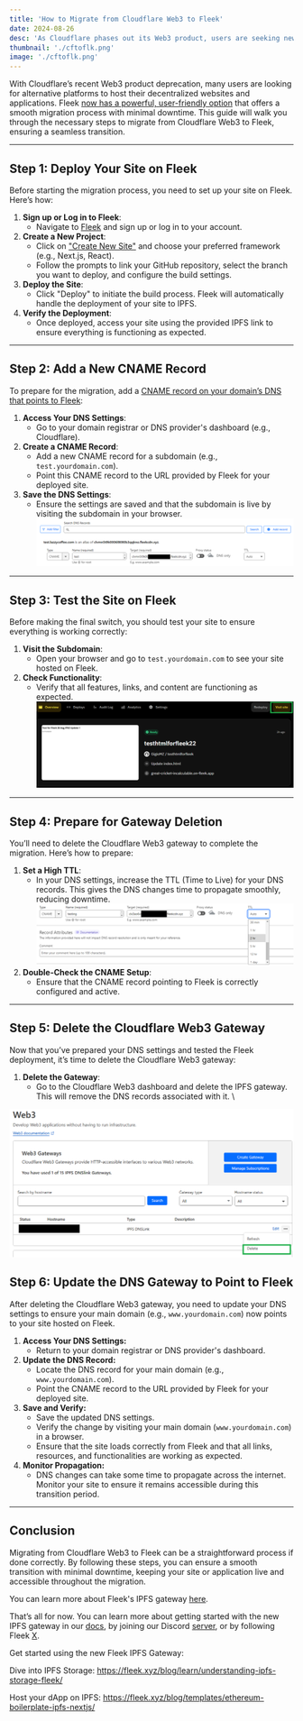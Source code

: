```yaml
---
title: 'How to Migrate from Cloudflare Web3 to Fleek'
date: 2024-08-26
desc: 'As Cloudflare phases out its Web3 product, users are seeking new platforms to host decentralized websites and applications. Fleek offers a user-friendly, robust alternative with a streamlined migration process and minimal downtime. This guide provides step-by-step instructions for smoothly transitioning from Cloudflare Web3 to Fleek.'
thumbnail: './cftoflk.png'
image: './cftoflk.png'
---
```


With Cloudflare’s recent Web3 product deprecation, many users are looking for alternative platforms to host their decentralized websites and applications. Fleek [now has a powerful, user-friendly option](https://fleek.xyz/guides/cf-web3-to-fleek/) that offers a smooth migration process with minimal downtime. This guide will walk you through the necessary steps to migrate from Cloudflare Web3 to Fleek, ensuring a seamless transition.

---

## **Step 1: Deploy Your Site on Fleek**

Before starting the migration process, you need to set up your site on Fleek. Here’s how:

1. **Sign up or Log in to Fleek**:
   - Navigate to [Fleek](https://fleek.xyz) and sign up or log in to your account.
2. **Create a New Project**:
   - Click on ["Create New Site"](https://fleek.xyz/docs/platform/hosting/#start-hosting) and choose your preferred framework (e.g., Next.js, React).
   - Follow the prompts to link your GitHub repository, select the branch you want to deploy, and configure the build settings.
3. **Deploy the Site**:
   - Click "Deploy" to initiate the build process. Fleek will automatically handle the deployment of your site to IPFS.
4. **Verify the Deployment**:
   - Once deployed, access your site using the provided IPFS link to ensure everything is functioning as expected.

---

## **Step 2: Add a New CNAME Record**

To prepare for the migration, add a [CNAME record on your domain’s DNS that points to Fleek](https://fleek.xyz/docs/platform/domains/#adding-a-custom-domain):

1. **Access Your DNS Settings**:
   - Go to your domain registrar or DNS provider's dashboard (e.g., Cloudflare).
2. **Create a CNAME Record**:
   - Add a new CNAME record for a subdomain (e.g., `test.yourdomain.com`).
   - Point this CNAME record to the URL provided by Fleek for your deployed site.
3. **Save the DNS Settings**:
   - Ensure the settings are saved and that the subdomain is live by visiting the subdomain in your browser.
     ![](./step2.webp)

---

## **Step 3: Test the Site on Fleek**

Before making the final switch, you should test your site to ensure everything is working correctly:

1. **Visit the Subdomain**:
   - Open your browser and go to `test.yourdomain.com` to see your site hosted on Fleek.
2. **Check Functionality**:
   - Verify that all features, links, and content are functioning as expected.
     ![](./step3.webp)

---

## **Step 4: Prepare for Gateway Deletion**

You’ll need to delete the Cloudflare Web3 gateway to complete the migration. Here’s how to prepare:

1. **Set a High TTL**:
   - In your DNS settings, increase the TTL (Time to Live) for your DNS records. This gives the DNS changes time to propagate smoothly, reducing downtime.
     ![](./step4.webp)
2. **Double-Check the CNAME Setup**:
   - Ensure that the CNAME record pointing to Fleek is correctly configured and active.

---

## **Step 5: Delete the Cloudflare Web3 Gateway**

Now that you’ve prepared your DNS settings and tested the Fleek deployment, it’s time to delete the Cloudflare Web3 gateway:

1. **Delete the Gateway**:
   - Go to the Cloudflare Web3 dashboard and delete the IPFS gateway. This will remove the DNS records associated with it. \

![](./step5.webp)

## **Step 6: Update the DNS Gateway to Point to Fleek**

After deleting the Cloudflare Web3 gateway, you need to update your DNS settings to ensure your main domain (e.g., `www.yourdomain.com`) now points to your site hosted on Fleek.

1. **Access Your DNS Settings:**
   - Return to your domain registrar or DNS provider's dashboard.
2. **Update the DNS Record:**
   - Locate the DNS record for your main domain (e.g., `www.yourdomain.com`).
   - Point the CNAME record to the URL provided by Fleek for your deployed site.
3. **Save and Verify:**
   - Save the updated DNS settings.
   - Verify the change by visiting your main domain (`www.yourdomain.com`) in a browser.
   - Ensure that the site loads correctly from Fleek and that all links, resources, and functionalities are working as expected.
4. **Monitor Propagation:**
   - DNS changes can take some time to propagate across the internet. Monitor your site to ensure it remains accessible during this transition period.

---

## **Conclusion**

Migrating from Cloudflare Web3 to Fleek can be a straightforward process if done correctly. By following these steps, you can ensure a smooth transition with minimal downtime, keeping your site or application live and accessible throughout the migration.

You can learn more about Fleek's IPFS gateway [here](https://fleek.xyz/blog/announcements/fleek-decentralized-ipfs-gateway/).

That’s all for now. You can learn more about getting started with the new IPFS gateway in our [docs](https://fleek.xyz/docs/), by joining our Discord [server](https://discord.gg/fleek), or by following Fleek [X](https://x.com/fleek).

Get started using the new Fleek IPFS Gateway:

Dive into IPFS Storage: https://fleek.xyz/blog/learn/understanding-ipfs-storage-fleek/

Host your dApp on IPFS: https://fleek.xyz/blog/templates/ethereum-boilerplate-ipfs-nextjs/
